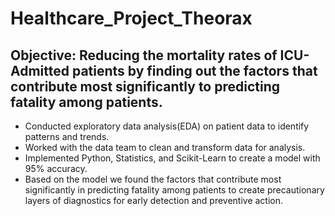 # Healthcare_Project_Theorax
## Objective: Reducing the mortality rates of ICU-Admitted patients by finding out the factors that contribute most significantly to predicting fatality among patients.
- Conducted exploratory data analysis(EDA) on patient data to identify patterns and trends.
- Worked with the data team to clean and transform data for analysis.
- Implemented Python, Statistics, and Scikit-Learn to create a model with 95% accuracy.
- Based on the model we found the factors that contribute most significantly in predicting fatality among patients to
create precautionary layers of diagnostics for early detection and preventive action.
